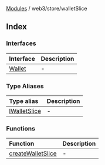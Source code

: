 [Modules](../../../README.md) / web3/store/walletSlice

## Index

### Interfaces

| Interface | Description |
| :------ | :------ |
| [Wallet](interfaces/Wallet.md) | - |

### Type Aliases

| Type alias | Description |
| :------ | :------ |
| [IWalletSlice](type-aliases/IWalletSlice.md) | - |

### Functions

| Function | Description |
| :------ | :------ |
| [createWalletSlice](functions/createWalletSlice.md) | - |

